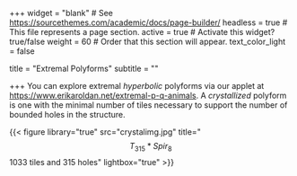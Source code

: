 +++
widget = "blank"  # See https://sourcethemes.com/academic/docs/page-builder/
headless = true  # This file represents a page section.
active = true  # Activate this widget? true/false
weight = 60  # Order that this section will appear.
text_color_light = false


title = "Extremal Polyforms"
subtitle = ""


+++
You can explore extremal *hyperbolic* polyforms via our applet at https://www.erikaroldan.net/extremal-p-q-animals. A *crystallized* polyform is one with the minimal number of tiles necessary to support the number of bounded holes in the structure.

{{< figure library="true" src="crystalimg.jpg" title="$$T_{315}\ast Spir_8$$ 1033 tiles and 315 holes" lightbox="true" >}}
